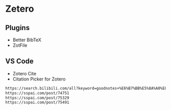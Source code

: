 # Zetero

<!--
 * @Author: rich1e
 * @Date: 2022-09-09 10:32:36
 * @LastEditors: rich1e
 * @LastEditTime: 2022-09-09 10:39:12
-->

## Plugins

- Better BibTeX
- ZotFile

## VS Code

- Zotero Cite
- Citation Picker for Zotero

```markdown
https://search.bilibili.com/all?keyword=goodnotes+%E6%B7%BB%E5%8A%A0%E8%AF%84%E8%AE%BA+%E9%97%AA%E5%8D%A1&from_source=webtop_search&spm_id_from=333.788
https://sspai.com/post/74751
https://sspai.com/post/75329
https://sspai.com/post/75491
```
